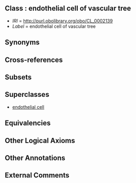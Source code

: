 
## Class : endothelial cell of vascular tree

 * *IRI* = http://purl.obolibrary.org/obo/CL_0002139
 * *Label* = endothelial cell of vascular tree

## Synonyms


## Cross-references


## Subsets


## Superclasses

 * [endothelial cell](../../CL/15/CL_0000115.md)

## Equivalencies


## Other Logical Axioms


## Other Annotations


## External Comments

